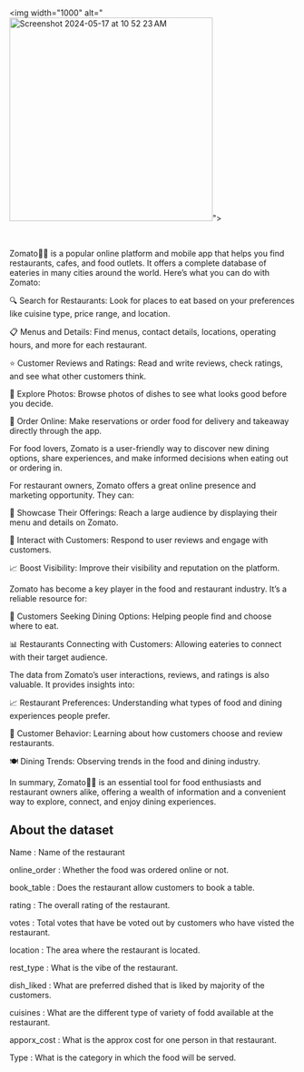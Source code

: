 <br>

<img width="1000" alt="<img width="358" alt="Screenshot 2024-05-17 at 10 52 23 AM" src="https://github.com/varunmalani/Case-Studies/assets/51241123/c7fbd993-4b12-4c80-a552-88c0a12e7396">">

<br>

Zomato🍕🍮 is a popular online platform and mobile app that helps you find restaurants, cafes, and food outlets. It offers a complete database of eateries in many cities around the world. Here’s what you can do with Zomato: <br>

🔍 Search for Restaurants: Look for places to eat based on your preferences like cuisine type, price range, and location.

📋 Menus and Details: Find menus, contact details, locations, operating hours, and more for each restaurant.

⭐ Customer Reviews and Ratings: Read and write reviews, check ratings, and see what other customers think.

📸 Explore Photos: Browse photos of dishes to see what looks good before you decide.

🛵 Order Online: Make reservations or order food for delivery and takeaway directly through the app.

For food lovers, Zomato is a user-friendly way to discover new dining options, share experiences, and make informed decisions when eating out or ordering in. <br>

For restaurant owners, Zomato offers a great online presence and marketing opportunity. They can: <br>

🏪 Showcase Their Offerings: Reach a large audience by displaying their menu and details on Zomato.

💬 Interact with Customers: Respond to user reviews and engage with customers.

📈 Boost Visibility: Improve their visibility and reputation on the platform.

Zomato has become a key player in the food and restaurant industry. It’s a reliable resource for:

🍴 Customers Seeking Dining Options: Helping people find and choose where to eat.

📊 Restaurants Connecting with Customers: Allowing eateries to connect with their target audience.

The data from Zomato’s user interactions, reviews, and ratings is also valuable. It provides insights into:

📈 Restaurant Preferences: Understanding what types of food and dining experiences people prefer.

👥 Customer Behavior: Learning about how customers choose and review restaurants.

🍽️ Dining Trends: Observing trends in the food and dining industry. <br>

In summary, Zomato🍕🍮 is an essential tool for food enthusiasts and restaurant owners alike, offering a wealth of information and a convenient way to explore, connect, and enjoy dining experiences. <br>

## About the dataset

Name : Name of the restaurant <br>

online_order : Whether the food was ordered online or not. <br>

book_table : Does the restaurant allow customers to book a table. <br>

rating : The overall rating of the restaurant. <br>

votes : Total votes that have be voted out by customers who have visted the restaurant. <br>

location : The area where the restaurant is located. <br>

rest_type : What is the vibe of the restaurant. <br>

dish_liked : What are preferred dished that is liked by majority of the customers. <br>

cuisines : What are the different type of variety of fodd available at the restaurant. <br>

apporx_cost : What is the approx cost for one person in that restaurant. <br>

Type : What is the category in which the food will be served. <br>
